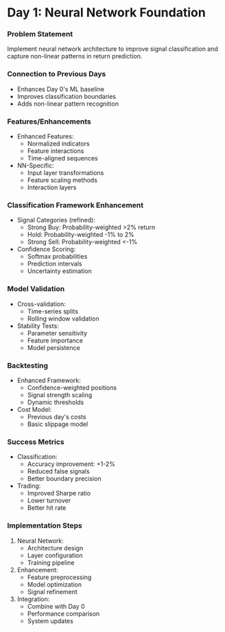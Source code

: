 # Day 1: Neural Network Foundation

### Problem Statement
Implement neural network architecture to improve signal classification and capture non-linear patterns in return prediction.

### Connection to Previous Days
- Enhances Day 0's ML baseline
- Improves classification boundaries
- Adds non-linear pattern recognition

### Features/Enhancements
* Enhanced Features:
  - Normalized indicators
  - Feature interactions
  - Time-aligned sequences
* NN-Specific:
  - Input layer transformations
  - Feature scaling methods
  - Interaction layers

### Classification Framework Enhancement
* Signal Categories (refined):
  - Strong Buy: Probability-weighted >2% return
  - Hold: Probability-weighted -1% to 2%
  - Strong Sell: Probability-weighted <-1%
* Confidence Scoring:
  - Softmax probabilities
  - Prediction intervals
  - Uncertainty estimation

### Model Validation
* Cross-validation:
  - Time-series splits
  - Rolling window validation
* Stability Tests:
  - Parameter sensitivity
  - Feature importance
  - Model persistence

### Backtesting
* Enhanced Framework:
  - Confidence-weighted positions
  - Signal strength scaling
  - Dynamic thresholds
* Cost Model:
  - Previous day's costs
  - Basic slippage model

### Success Metrics
* Classification:
  - Accuracy improvement: +1-2%
  - Reduced false signals
  - Better boundary precision
* Trading:
  - Improved Sharpe ratio
  - Lower turnover
  - Better hit rate

### Implementation Steps
1. Neural Network:
   - Architecture design
   - Layer configuration
   - Training pipeline
2. Enhancement:
   - Feature preprocessing
   - Model optimization
   - Signal refinement
3. Integration:
   - Combine with Day 0
   - Performance comparison
   - System updates

